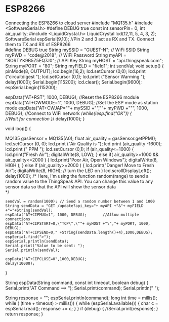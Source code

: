 # ESP8266
Connecting the ESP8266 to cloud server
#include "MQ135.h"
#include <SoftwareSerial.h>
#define DEBUG true
const int sensorPin= 0;
int air_quality;
#include <LiquidCrystal.h> 
LiquidCrystal lcd(12,11, 5, 4, 3, 2);
SoftwareSerial espSerial(9,10);   //Pin 2 and 3 act as RX and TX. Connect them to TX and RX of ESP8266      
#define DEBUG true
String mySSID = "GUEST-N";       // WiFi SSID
String myPWD = "code@2018"; // WiFi Password
String myAPI = "8ORTYK9B5Z5EQ7J0";   // API Key
String myHOST = "api.thingspeak.com";
String myPORT = "80";
String myFIELD = "field1"; 
int sendVal;
void setup()
{
pinMode(8, OUTPUT);
lcd.begin(16,2);
lcd.setCursor (0,0);
lcd.print ("circuitdigest ");
lcd.setCursor (0,1);
lcd.print ("Sensor Warming ");
delay(1000);
Serial.begin(115200);
lcd.clear();
Serial.begin(9600);
  espSerial.begin(115200);
  
  espData("AT+RST", 1000, DEBUG);                      //Reset the ESP8266 module
  espData("AT+CWMODE=1", 1000, DEBUG);                 //Set the ESP mode as station mode
  espData("AT+CWJAP=\""+ mySSID +"\",\""+ myPWD +"\"", 1000, DEBUG);   //Connect to WiFi network
  /*while(!esp.find("OK")) 
  {          
      //Wait for connection
  }*/
  delay(1000);
}

void loop() 
{

MQ135 gasSensor = MQ135(A0);
float air_quality = gasSensor.getPPM();
lcd.setCursor (0, 0);
lcd.print ("Air Quality is ");
lcd.print (air_quality -1600);
lcd.print (" PPM ");
lcd.setCursor (0,1);
if (air_quality<=1000)
{
lcd.print("Fresh Air");
digitalWrite(8, LOW);
}
else if( air_quality>=1000 && air_quality<=2000 )
{
lcd.print("Poor Air, Open Windows");
digitalWrite(8, HIGH );
}
else if (air_quality>=2000 )
{
lcd.print("Danger! Move to Fresh Air");
digitalWrite(8, HIGH);   // turn the LED on
}
lcd.scrollDisplayLeft();
delay(1000);
 /* Here, I'm using the function random(range) to send a random value to the 
     ThingSpeak API. You can change this value to any sensor data
     so that the API will show the sensor data  
    */
    
    sendVal = random(1000); // Send a random number between 1 and 1000
    String sendData = "GET /update?api_key="+ myAPI +"&"+ myFIELD +"="+String(sendVal);
    espData("AT+CIPMUX=1", 1000, DEBUG);       //Allow multiple connections
    espData("AT+CIPSTART=0,\"TCP\",\""+ myHOST +"\","+ myPORT, 1000, DEBUG);
    espData("AT+CIPSEND=0," +String(sendData.length()+4),1000,DEBUG);  
    espSerial.find(">"); 
    espSerial.println(sendData);
    Serial.print("Value to be sent: ");
    Serial.println(sendVal);
     
    espData("AT+CIPCLOSE=0",1000,DEBUG);
    delay(10000);
}

  String espData(String command, const int timeout, boolean debug)
{
  Serial.print("AT Command ==> ");
  Serial.print(command);
  Serial.println("     ");
  
  String response = "";
  espSerial.println(command);
  long int time = millis();
  while ( (time + timeout) > millis())
  {
    while (espSerial.available())
    {
      char c = espSerial.read();
      response += c;
    }
  }
  if (debug)
  {
    //Serial.print(response);
  }
  return response;
}
